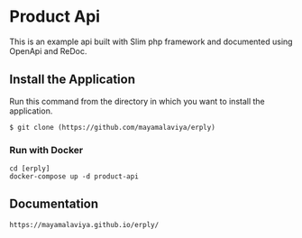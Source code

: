 # Product Api

This is an example api built with Slim php framework and documented using OpenApi and ReDoc. 

## Install the Application

Run this command from the directory in which you want to install the application.

    $ git clone (https://github.com/mayamalaviya/erply)

### Run with Docker

	cd [erply]
	docker-compose up -d product-api

## Documentation

	https://mayamalaviya.github.io/erply/

